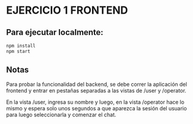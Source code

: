 # EJERCICIO 1 FRONTEND

## Para ejecutar localmente:

```bash
npm install
npm start
```

## Notas

Para probar la funcionalidad del backend, se debe correr la aplicación del frontend y entrar en pestañas separadas a las vistas de /user y /operator.

En la vista /user, ingresa su nombre y luego, en la vista /operator hace lo mismo y espera solo unos segundos a que aparezca la sesión del usuario para luego seleccionarla y comenzar el chat.
